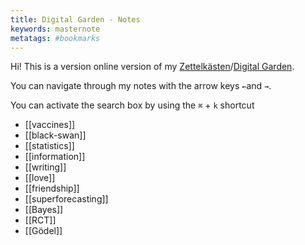 ```yaml
---
title: Digital Garden - Notes
keywords: masternote
metatags: #bookmarks
---
```


Hi! This is a version online version of my [Zettelkästen](https://zettelkasten.de/introduction/)/[Digital Garden](https://github.com/MaggieAppleton/digital-gardeners).

You can navigate through my notes with the arrow keys `←`and `→`.

 You can activate the search box by using the `⌘` + `k` shortcut


- [[vaccines]]
- [[black-swan]]
- [[statistics]]
- [[information]]
- [[writing]]
- [[love]]
- [[friendship]]
- [[superforecasting]]
- [[Bayes]]
- [[RCT]]
- [[Gödel]]
